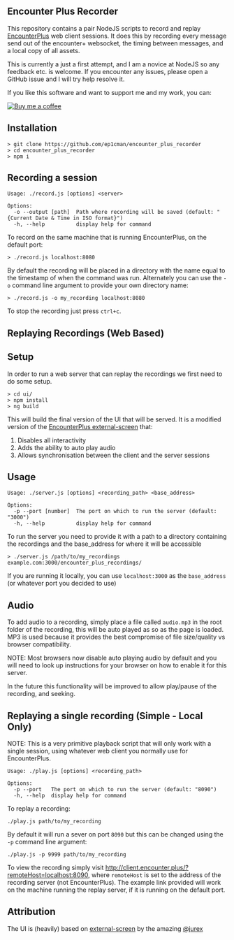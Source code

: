 Encounter Plus Recorder
-
This repository contains a pair NodeJS scripts to record and replay
[EncounterPlus](http://encounter.plus/) web client sessions. It does
this by recording every message send out of the encounter+ websocket,
the timing between messages, and a local copy of all assets.

This is currently a just a first attempt, and I am a novice at NodeJS
so any feedback etc. is welcome. If you encounter any issues, please
open a GitHub issue and I will try help resolve it.

If you like this software and want to support me and my work, you can:

[![Buy me a coffee](https://www.buymeacoffee.com/assets/img/custom_images/black_img.png)](https://www.buymeacoffee.com/ep1cman)


Installation
--

```
> git clone https://github.com/ep1cman/encounter_plus_recorder
> cd encounter_plus_recorder
> npm i
```

Recording a session
--

```
Usage: ./record.js [options] <server>

Options:
  -o --output [path]  Path where recording will be saved (default: "{Current Date & Time in ISO format}")
  -h, --help          display help for command
```

To record on the same machine that is running EncounterPlus, on the
default port:
```
> ./record.js localhost:8080
```
By default the recording will be placed in a directory with the name
equal to the timestamp of when the command was run. Alternately you
can use the `-o` command line argument to provide your own directory
name:
```
> ./record.js -o my_recording localhost:8080
```

To stop the recording just press `ctrl+c`.

Replaying Recordings (Web Based)
--

Setup
---

In order to run a web server that can replay the recordings we first need to do some setup.

```
> cd ui/
> npm install
> ng build
```
This will build the final version of the UI that will be served. It is a modified version of
the [EncounterPlus external-screen](https://github.com/encounterplus/external-screen) that:
1. Disables all interactivity
2. Adds the ability to auto play audio
3. Allows synchronisation between the client and the server sessions

Usage
---

```
Usage: ./server.js [options] <recording_path> <base_address>

Options:
  -p --port [number]  The port on which to run the server (default: "3000")
  -h, --help          display help for command
```

To run the server you need to provide it with a path to a directory 
containing the recordings and the base_address for where it will be
accessible

```
> ./server.js /path/to/my_recordings example.com:3000/encounter_plus_recordings/
```

If you are running it locally, you can use `localhost:3000` as the
 `base_address` (or whatever port you decided to use)

Audio
---
To add audio to a recording, simply place a file called `audio.mp3` in the root
folder of the recording, this will be auto played as so as the page is loaded.
MP3 is used because it provides the best compromise of file size/quality vs 
browser compatibility.

NOTE: Most browsers now disable auto playing audio by default and you will need
to look up instructions for your browser on how to enable it for this server.

In the future this functionality will be improved to allow play/pause of the 
recording, and seeking.


Replaying a single recording (Simple - Local Only)
--

NOTE: This is a very primitive playback script that will only work with 
a single session, using whatever web client you normally use for 
EncounterPlus.

```
Usage: ./play.js [options] <recording_path>

Options:
  -p --port   The port on which to run the server (default: "8090")
  -h, --help  display help for command
```   
To replay a recording:
```
./play.js path/to/my_recording
```
By default it will run a sever on port `8090` but this can be changed
using the `-p` command line argument:
```
./play.js -p 9999 path/to/my_recording
```
To view the recording simply visit 
http://client.encounter.plus/?remoteHost=localhost:8090, where 
`remoteHost` is set to the address of the recording server (not 
EncounterPlus). The example link provided will work on the machine
running the replay server, if it is running on the default port.

Attribution
-
The UI is (heavily) based on [external-screen](https://github.com/encounterplus/external-screen) by the amazing [@jurex](https://github.com/jurex)